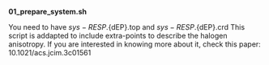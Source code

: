 

**01_prepare_system.sh** 

You need to have ${sys}-RESP.${dEP}.top and ${sys}-RESP.${dEP}.crd
This script is addapted to include extra-points to describe the halogen anisotropy. If you are interested in knowing more about it, check this paper: 10.1021/acs.jcim.3c01561
